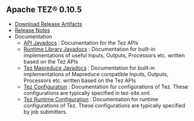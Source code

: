 <!--
   Licensed to the Apache Software Foundation (ASF) under one or more
   contributor license agreements.  See the NOTICE file distributed with
   this work for additional information regarding copyright ownership.
   The ASF licenses this file to You under the Apache License, Version 2.0
   (the "License"); you may not use this file except in compliance with
   the License.  You may obtain a copy of the License at

       http://www.apache.org/licenses/LICENSE-2.0

   Unless required by applicable law or agreed to in writing, software
   distributed under the License is distributed on an "AS IS" BASIS,
   WITHOUT WARRANTIES OR CONDITIONS OF ANY KIND, either express or implied.
   See the License for the specific language governing permissions and
   limitations under the License.
-->

<head><title>Apache TEZ&reg; 0.10.5</title></head>

Apache TEZ&reg; 0.10.5
----------------------

- [Download Release Artifacts](http://www.apache.org/dyn/closer.lua/tez/0.10.5/)
- [Release Notes](0.10.5/release-notes.txt)
- Documentation
    - [API Javadocs](0.10.5/tez-api-javadocs/index.html) : Documentation for the Tez APIs
    - [Runtime Library Javadocs](0.10.5/tez-runtime-library-javadocs/index.html) : Documentation for built-in implementations of useful Inputs, Outputs, Processors etc. written based on the Tez APIs
    - [Tez Mapreduce Javadocs](0.10.5/tez-mapreduce-javadocs/index.html) : Documentation for built-in implementations of Mapreduce compatible Inputs, Outputs, Processors etc. written based on the Tez APIs
    - [Tez Configuration](0.10.5/tez-api-javadocs/configs/TezConfiguration.html) : Documentation for configurations of Tez. These configurations are typically specified in tez-site.xml.
    - [Tez Runtime Configuration](0.10.5/tez-runtime-library-javadocs/configs/TezRuntimeConfiguration.html) : Documentation for runtime configurations of Tez. These configurations are typically specified by job submitters.
